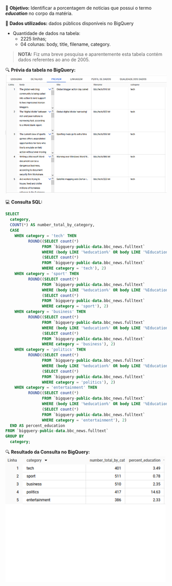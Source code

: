:dart: **Objetivo:** Identificar a porcentagem de notícias que possui o termo ***education*** no corpo da matéria.    

🎲 **Dados utilizados:** dados públicos disponíveis no BigQuery
* Quantidade de dados na tabela: 
   * 2225 linhas;
   * 04 colunas: body, title, filename, category. 
> **NOTA:** Fiz uma breve pesquisa e aparentemente esta tabela contém dados referentes ao ano de 2005.
 
:mag: **Prévia da tabela no BigQuery:**  
<img src="image/previa_fulltext.png" alt="drawing" width="600"/>  

:computer: **Consulta SQL:**
```SQL
SELECT 
  category,
  COUNT(*) AS number_total_by_category,  
  CASE 
    WHEN category = 'tech' THEN 
          ROUND((SELECT count(*)
                FROM `bigquery-public-data.bbc_news.fulltext`
                WHERE (body LIKE '%education%' OR body LIKE '%Education%') AND category = 'tech') * 100 /
                (SELECT count(*)
                FROM `bigquery-public-data.bbc_news.fulltext`
                WHERE category = 'tech'), 2)
    WHEN category = 'sport' THEN 
          ROUND((SELECT count(*)
                FROM `bigquery-public-data.bbc_news.fulltext`
                WHERE (body LIKE '%education%' OR body LIKE '%Education%') AND category = 'sport') * 100 /
                (SELECT count(*)
                FROM `bigquery-public-data.bbc_news.fulltext`
                WHERE category = 'sport'), 2)
    WHEN category = 'business' THEN 
          ROUND((SELECT count(*)
                FROM `bigquery-public-data.bbc_news.fulltext`
                WHERE (body LIKE '%education%' OR body LIKE '%Education%') AND category = 'business') * 100 /
                (SELECT count(*)
                FROM `bigquery-public-data.bbc_news.fulltext`
                WHERE category = 'business'), 2)
    WHEN category = 'politics' THEN 
          ROUND((SELECT count(*)
                FROM `bigquery-public-data.bbc_news.fulltext`
                WHERE (body LIKE '%education%' OR body LIKE '%Education%') AND category = 'politics') * 100 /
                (SELECT count(*)
                FROM `bigquery-public-data.bbc_news.fulltext`
                WHERE category = 'politics'), 2)
    WHEN category = 'entertainment' THEN 
          ROUND((SELECT count(*)
                FROM `bigquery-public-data.bbc_news.fulltext`
                WHERE (body LIKE '%education%' OR body LIKE '%Education%') AND category = 'entertainment') * 100 /
                (SELECT count(*)
                FROM `bigquery-public-data.bbc_news.fulltext`
                WHERE category = 'entertainment'), 2) 
  END AS percent_education
FROM `bigquery-public-data.bbc_news.fulltext`
GROUP BY
  category;
```

:mag: **Resultado da Consulta no BigQuery:**  
<img src="image/fulltext_result.png" alt="drawing" width="500"/>  
